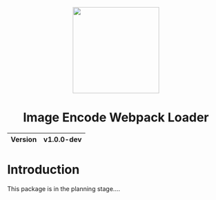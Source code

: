 <div align="center">
  <img width="200px" src="https://github.com/user-attachments/assets/3933881e-5d7f-4675-a4d1-1e67d7d0778e">
  <h1>Image Encode Webpack Loader</h1>
  <table>
        <thead>
          <tr>
            <th>Version</th>
            <th>v1.0.0-dev</th>
          </tr>
        </tbody>
    </table>
</div>

# Introduction
This package is in the planning stage....
